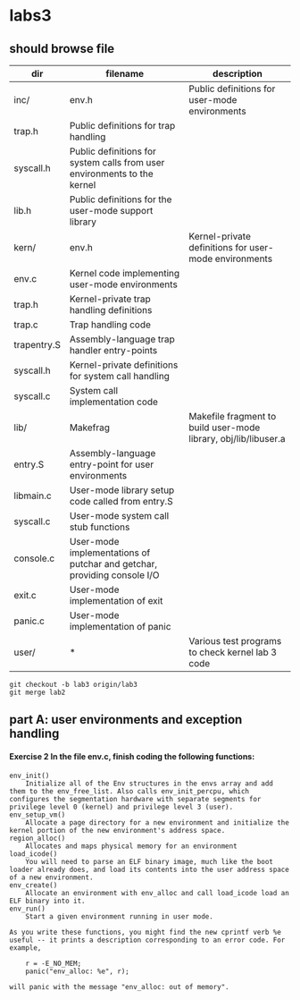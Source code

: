 # labs3

## should browse file

dir | filename | description
--- | ---------| -----------
inc/ | env.h | Public definitions for user-mode environments
 | trap.h | Public definitions for trap handling
 | syscall.h | Public definitions for system calls from user environments to the kernel
 | lib.h | Public definitions for the user-mode support library
kern/ | env.h | Kernel-private definitions for user-mode environments
 | env.c | Kernel code implementing user-mode environments
 | trap.h | Kernel-private trap handling definitions
 | trap.c | Trap handling code
 | trapentry.S | Assembly-language trap handler entry-points
 | syscall.h | Kernel-private definitions for system call handling
 | syscall.c | System call implementation code
lib/ | Makefrag | Makefile fragment to build user-mode library, obj/lib/libuser.a
 | entry.S | Assembly-language entry-point for user environments
 | libmain.c | User-mode library setup code called from entry.S
 | syscall.c | User-mode system call stub functions
 | console.c | User-mode implementations of putchar and getchar, providing console I/O
 | exit.c | User-mode implementation of exit
 | panic.c | User-mode implementation of panic
user/ | * | Various test programs to check kernel lab 3 code

```
git checkout -b lab3 origin/lab3
git merge lab2
```

## part A: user environments and exception handling

#### Exercise 2 In the file env.c, finish coding the following functions:

```
env_init()
	Initialize all of the Env structures in the envs array and add them to the env_free_list. Also calls env_init_percpu, which configures the segmentation hardware with separate segments for privilege level 0 (kernel) and privilege level 3 (user).
env_setup_vm()
	Allocate a page directory for a new environment and initialize the kernel portion of the new environment's address space.
region_alloc()
	Allocates and maps physical memory for an environment
load_icode()
	You will need to parse an ELF binary image, much like the boot loader already does, and load its contents into the user address space of a new environment.
env_create()
	Allocate an environment with env_alloc and call load_icode load an ELF binary into it.
env_run()
	Start a given environment running in user mode.

As you write these functions, you might find the new cprintf verb %e useful -- it prints a description corresponding to an error code. For example,

	r = -E_NO_MEM;
	panic("env_alloc: %e", r);

will panic with the message "env_alloc: out of memory".
```


